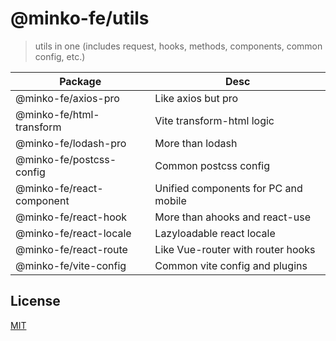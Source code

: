 # @minko-fe/utils

> utils in one (includes request, hooks, methods, components, common config, etc.)

| Package                   | Desc                                 |
| ------------------------- | ------------------------------------ |
| @minko-fe/axios-pro       | Like axios but pro                   |
| @minko-fe/html-transform  | Vite transform-html logic            |
| @minko-fe/lodash-pro      | More than lodash                     |
| @minko-fe/postcss-config  | Common postcss config                |
| @minko-fe/react-component | Unified components for PC and mobile |
| @minko-fe/react-hook      | More than ahooks and react-use       |
| @minko-fe/react-locale    | Lazyloadable react locale            |
| @minko-fe/react-route     | Like Vue-router with router hooks    |
| @minko-fe/vite-config     | Common vite config and plugins       |

## License

[MIT](LICENSE)
